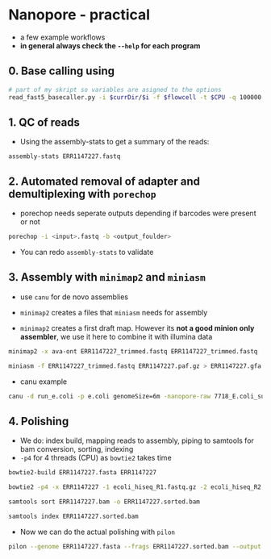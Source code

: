 # Nanopore - practical

* a few example workflows
* **in general always check the `--help` for each program**

## 0. Base calling using

```bash
# part of my skript so variables are asigned to the options
read_fast5_basecaller.py -i $currDir/$i -f $flowcell -t $CPU -q 100000 -o fastq -k $kittype -r -s $currDir/FASTQ/
```

## 1. QC of reads
* Using the assembly-stats to get a summary of the reads:

`assembly-stats ERR1147227.fastq`

## 2. Automated removal of adapter and demultiplexing with `porechop`

* porechop needs seperate outputs depending if barcodes were present or not

```bash
porechop -i <input>.fastq -b <output_foulder>
```

* You can redo `assembly-stats` to validate

## 3. Assembly with `minimap2` and `miniasm`

* use `canu` for de novo assemblies

* `minimap2` creates a files that `miniasm` needs for assembly
* `minimap2` creates a first draft map. However its __not a good minion only assembler__, we use it here to combine it with illumina data

```bash
minimap2 -x ava-ont ERR1147227_trimmed.fastq ERR1147227_trimmed.fastq | gzip -1 > ERR1147227.paf.gz

miniasm -f ERR1147227_trimmed.fastq ERR1147227.paf.gz > ERR1147227.gfa
```

* canu example

```bash
canu -d run_e.coli -p e.coli genomeSize=6m -nanopore-raw 7718_E.coli_sum.fastq
```

## 4. Polishing

* We do: index build, mapping reads to assembly, piping to samtools for bam conversion, sorting, indexing
* `-p4` for 4 threads (CPU) as `bowtie2` takes time

```bash
bowtie2-build ERR1147227.fasta ERR1147227

bowtie2 -p4 -x ERR1147227 -1 ecoli_hiseq_R1.fastq.gz -2 ecoli_hiseq_R2.fastq.gz | samtools view -bS -o ERR1147227.bam

samtools sort ERR1147227.bam -o ERR1147227.sorted.bam

samtools index ERR1147227.sorted.bam
```
+ Now we can do the actual polishing with `pilon`

```bash
pilon --genome ERR1147227.fasta --frags ERR1147227.sorted.bam --output ERR1147227_improved
```
